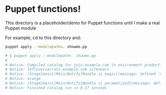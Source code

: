 # Puppet functions!
This directory is a placeholder/demo for Puppet functions until I make
a real Puppet module

For example, cd to this directory and:

```bash
puppet apply --modulepath=. showme.pp

# $ puppet apply --modulepath=. showme.pp
# 
# Notice: Compiled catalog for jojo.example.com in environment production in 0.30 seconds
# Notice: leftovercarrots.example.com site=mars
# Notice: /Stage[main]/Main/Notify[Noodle is magic]/message: defined 'message' as 'leftovercarrots.example.com site=mars'
# Notice: orange
# Notice: /Stage[main]/Main/Notify[Noodle is parametized]/message: defined 'message' as 'orange'
# Notice: Finished catalog run in 0.17 seconds
```
